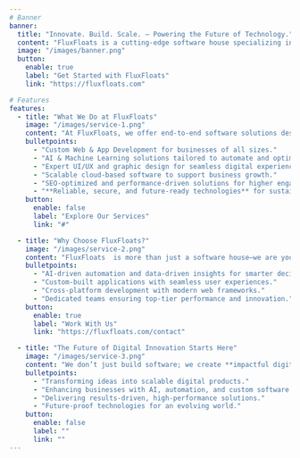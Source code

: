 ```yaml
---
# Banner
banner:
  title: "Innovate. Build. Scale. – Powering the Future of Technology."
  content: "FluxFloats is a cutting-edge software house specializing in AI, machine learning, web development, UI/UX design, and graphic design. We craft intelligent, scalable, and user-focused solutions that drive businesses forward."
  image: "/images/banner.png"
  button:
    enable: true
    label: "Get Started with FluxFloats"
    link: "https://fluxfloats.com"

# Features
features:
  - title: "What We Do at FluxFloats"
    image: "/images/service-1.png"
    content: "At FluxFloats, we offer end-to-end software solutions designed for scalability, innovation, and impact. Whether you're a startup or an enterprise, our expertise helps you stay ahead in a rapidly evolving digital world."
    bulletpoints:
      - "Custom Web & App Development for businesses of all sizes."
      - "AI & Machine Learning solutions tailored to automate and optimize workflows."
      - "Expert UI/UX and graphic design for seamless digital experiences."
      - "Scalable cloud-based software to support business growth."
      - "SEO-optimized and performance-driven solutions for higher engagement."
      - "**Reliable, secure, and future-ready technologies** for sustainable success."
    button:
      enable: false
      label: "Explore Our Services"
      link: "#"

  - title: "Why Choose FluxFloats?"
    image: "/images/service-2.png"
    content: "FluxFloats  is more than just a software house—we are your **technology partner**. We deliver high-quality, cutting-edge solutions built for speed, security, and scalability. Here’s why businesses trust us:"
    bulletpoints:
      - "AI-driven automation and data-driven insights for smarter decision-making."
      - "Custom-built applications with seamless user experiences."
      - "Cross-platform development with modern web frameworks."
      - "Dedicated teams ensuring top-tier performance and innovation."
    button:
      enable: true
      label: "Work With Us"
      link: "https://fluxfloats.com/contact"

  - title: "The Future of Digital Innovation Starts Here"
    image: "/images/service-3.png"
    content: "We don’t just build software; we create **impactful digital experiences** that redefine industries."
    bulletpoints:
      - "Transforming ideas into scalable digital products."
      - "Enhancing businesses with AI, automation, and custom software."
      - "Delivering results-driven, high-performance solutions."
      - "Future-proof technologies for an evolving world."
    button:
      enable: false
      label: ""
      link: ""
---
```

